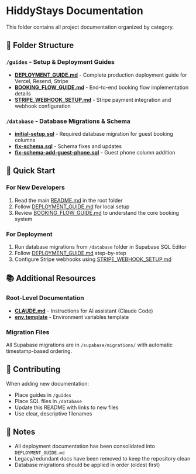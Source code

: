 # HiddyStays Documentation

This folder contains all project documentation organized by category.

## 📁 Folder Structure

### `/guides` - Setup & Deployment Guides
- **[DEPLOYMENT_GUIDE.md](guides/DEPLOYMENT_GUIDE.md)** - Complete production deployment guide for Vercel, Resend, Stripe
- **[BOOKING_FLOW_GUIDE.md](guides/BOOKING_FLOW_GUIDE.md)** - End-to-end booking flow implementation details
- **[STRIPE_WEBHOOK_SETUP.md](guides/STRIPE_WEBHOOK_SETUP.md)** - Stripe payment integration and webhook configuration

### `/database` - Database Migrations & Schema
- **[initial-setup.sql](database/initial-setup.sql)** - Required database migration for guest booking columns
- **[fix-schema.sql](database/fix-schema.sql)** - Schema fixes and updates
- **[fix-schema-add-guest-phone.sql](database/fix-schema-add-guest-phone.sql)** - Guest phone column addition

## 🚀 Quick Start

### For New Developers
1. Read the main [README.md](../README.md) in the root folder
2. Follow [DEPLOYMENT_GUIDE.md](guides/DEPLOYMENT_GUIDE.md) for local setup
3. Review [BOOKING_FLOW_GUIDE.md](guides/BOOKING_FLOW_GUIDE.md) to understand the core booking system

### For Deployment
1. Run database migrations from `/database` folder in Supabase SQL Editor
2. Follow [DEPLOYMENT_GUIDE.md](guides/DEPLOYMENT_GUIDE.md) step-by-step
3. Configure Stripe webhooks using [STRIPE_WEBHOOK_SETUP.md](guides/STRIPE_WEBHOOK_SETUP.md)

## 📚 Additional Resources

### Root-Level Documentation
- **[CLAUDE.md](../CLAUDE.md)** - Instructions for AI assistant (Claude Code)
- **[env.template](../env.template)** - Environment variables template

### Migration Files
All Supabase migrations are in `/supabase/migrations/` with automatic timestamp-based ordering.

## 🤝 Contributing

When adding new documentation:
- Place guides in `/guides`
- Place SQL files in `/database`
- Update this README with links to new files
- Use clear, descriptive filenames

## 📝 Notes

- All deployment documentation has been consolidated into `DEPLOYMENT_GUIDE.md`
- Legacy/redundant docs have been removed to keep the repository clean
- Database migrations should be applied in order (oldest first)
